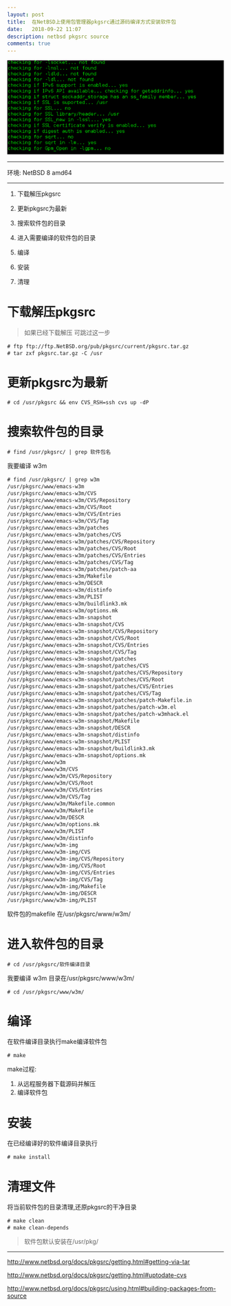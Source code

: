 ```yaml
---
layout: post
title:  在NetBSD上使用包管理器pkgsrc通过源码编译方式安装软件包
date:   2018-09-22 11:07
description: netbsd pkgsrc source
comments: true
---
```


![pkgsrc-source](https://raw.githubusercontent.com/luhux/images/master/netbsd-pkgsrc-source.png)

---------------------------------------------

环境: NetBSD 8 amd64 

---------------------------------------------


1. 下载解压pkgsrc

2. 更新pkgsrc为最新

3. 搜索软件包的目录

4. 进入需要编译的软件包的目录

5. 编译

6. 安装

7. 清理

# 下载解压pkgsrc

> 如果已经下载解压 可跳过这一步

```
# ftp ftp://ftp.NetBSD.org/pub/pkgsrc/current/pkgsrc.tar.gz
# tar zxf pkgsrc.tar.gz -C /usr
```

# 更新pkgsrc为最新

```
# cd /usr/pkgsrc && env CVS_RSH=ssh cvs up -dP
```

# 搜索软件包的目录

```
# find /usr/pkgsrc/ | grep 软件包名
```

我要编译 w3m

```
# find /usr/pkgsrc/ | grep w3m
/usr/pkgsrc/www/emacs-w3m
/usr/pkgsrc/www/emacs-w3m/CVS
/usr/pkgsrc/www/emacs-w3m/CVS/Repository
/usr/pkgsrc/www/emacs-w3m/CVS/Root
/usr/pkgsrc/www/emacs-w3m/CVS/Entries
/usr/pkgsrc/www/emacs-w3m/CVS/Tag
/usr/pkgsrc/www/emacs-w3m/patches
/usr/pkgsrc/www/emacs-w3m/patches/CVS
/usr/pkgsrc/www/emacs-w3m/patches/CVS/Repository
/usr/pkgsrc/www/emacs-w3m/patches/CVS/Root
/usr/pkgsrc/www/emacs-w3m/patches/CVS/Entries
/usr/pkgsrc/www/emacs-w3m/patches/CVS/Tag
/usr/pkgsrc/www/emacs-w3m/patches/patch-aa
/usr/pkgsrc/www/emacs-w3m/Makefile
/usr/pkgsrc/www/emacs-w3m/DESCR
/usr/pkgsrc/www/emacs-w3m/distinfo
/usr/pkgsrc/www/emacs-w3m/PLIST
/usr/pkgsrc/www/emacs-w3m/buildlink3.mk
/usr/pkgsrc/www/emacs-w3m/options.mk
/usr/pkgsrc/www/emacs-w3m-snapshot
/usr/pkgsrc/www/emacs-w3m-snapshot/CVS
/usr/pkgsrc/www/emacs-w3m-snapshot/CVS/Repository
/usr/pkgsrc/www/emacs-w3m-snapshot/CVS/Root
/usr/pkgsrc/www/emacs-w3m-snapshot/CVS/Entries
/usr/pkgsrc/www/emacs-w3m-snapshot/CVS/Tag
/usr/pkgsrc/www/emacs-w3m-snapshot/patches
/usr/pkgsrc/www/emacs-w3m-snapshot/patches/CVS
/usr/pkgsrc/www/emacs-w3m-snapshot/patches/CVS/Repository
/usr/pkgsrc/www/emacs-w3m-snapshot/patches/CVS/Root
/usr/pkgsrc/www/emacs-w3m-snapshot/patches/CVS/Entries
/usr/pkgsrc/www/emacs-w3m-snapshot/patches/CVS/Tag
/usr/pkgsrc/www/emacs-w3m-snapshot/patches/patch-Makefile.in
/usr/pkgsrc/www/emacs-w3m-snapshot/patches/patch-w3m.el
/usr/pkgsrc/www/emacs-w3m-snapshot/patches/patch-w3mhack.el
/usr/pkgsrc/www/emacs-w3m-snapshot/Makefile
/usr/pkgsrc/www/emacs-w3m-snapshot/DESCR
/usr/pkgsrc/www/emacs-w3m-snapshot/distinfo
/usr/pkgsrc/www/emacs-w3m-snapshot/PLIST
/usr/pkgsrc/www/emacs-w3m-snapshot/buildlink3.mk
/usr/pkgsrc/www/emacs-w3m-snapshot/options.mk
/usr/pkgsrc/www/w3m
/usr/pkgsrc/www/w3m/CVS
/usr/pkgsrc/www/w3m/CVS/Repository
/usr/pkgsrc/www/w3m/CVS/Root
/usr/pkgsrc/www/w3m/CVS/Entries
/usr/pkgsrc/www/w3m/CVS/Tag
/usr/pkgsrc/www/w3m/Makefile.common
/usr/pkgsrc/www/w3m/Makefile
/usr/pkgsrc/www/w3m/DESCR
/usr/pkgsrc/www/w3m/options.mk
/usr/pkgsrc/www/w3m/PLIST
/usr/pkgsrc/www/w3m/distinfo
/usr/pkgsrc/www/w3m-img
/usr/pkgsrc/www/w3m-img/CVS
/usr/pkgsrc/www/w3m-img/CVS/Repository
/usr/pkgsrc/www/w3m-img/CVS/Root
/usr/pkgsrc/www/w3m-img/CVS/Entries
/usr/pkgsrc/www/w3m-img/CVS/Tag
/usr/pkgsrc/www/w3m-img/Makefile
/usr/pkgsrc/www/w3m-img/DESCR
/usr/pkgsrc/www/w3m-img/PLIST
```

软件包的makefile 在/usr/pkgsrc/www/w3m/

# 进入软件包的目录

```
# cd /usr/pkgsrc/软件编译目录
```

我要编译 w3m 
目录在/usr/pkgsrc/www/w3m/

```
# cd /usr/pkgsrc/www/w3m/
```

# 编译

在软件编译目录执行make编译软件包

```
# make
```

make过程:

1. 从远程服务器下载源码并解压
2. 编译软件包

# 安装

在已经编译好的软件编译目录执行

```
# make install
```

# 清理文件

将当前软件包的目录清理,还原pkgsrc的干净目录

```
# make clean 
# make clean-depends
```

> 软件包默认安装在/usr/pkg/

--------------------

http://www.netbsd.org/docs/pkgsrc/getting.html#getting-via-tar

http://www.netbsd.org/docs/pkgsrc/getting.html#uptodate-cvs

http://www.netbsd.org/docs/pkgsrc/using.html#building-packages-from-source
